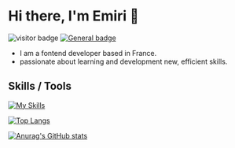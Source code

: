   
# Hi there, I'm Emiri 👋

![visitor badge](https://visitor-badge.glitch.me/badge?page_id=Emiri-i.visitor-badge&left_text=My%20Page%20Visitors)
[![General badge](https://img.shields.io/badge/LinkedIn-5579341b0?style=for-the-badge&logo=linkedin&logoColor=white)](https://shields.io/)


- I am a fontend developer based in France.
- passionate about learning and development new, efficient skills.
 
## Skills / Tools
[![My Skills](https://skillicons.dev/icons?i=react,redux,ts,vue,html,css,git,github,firebase,figma)](https://skillicons.dev)


[![Top Langs](https://github-readme-stats.vercel.app/api/top-langs/?username=Emiri-i&layout=compact&theme=cobalt
)](https://github.com/anuraghazra/github-readme-stats)

[![Anurag's GitHub stats](https://github-readme-stats.vercel.app/api?username=Emiri-i&count_private=true&show_icons=true&hide=issues,contribs&theme=cobalt)](https://github.com/anuraghazra/github-readme-stats)




<!--
**Emiri-i/Emiri-i** is a ✨ _special_ ✨ repository because its `README.md` (this file) appears on your GitHub profile.

Here are some ideas to get you started:

- 🔭 I’m currently working on ...
- 🌱 I’m currently learning ...
- 👯 I’m looking to collaborate on ...
- 🤔 I’m looking for help with ...
- 💬 Ask me about ...
- 📫 How to reach me: ...
- 😄 Pronouns: ...
- ⚡ Fun fact: ...


![SPM is supported](https://img.shields.io/badge/SPM-Supported-orange)
-->
